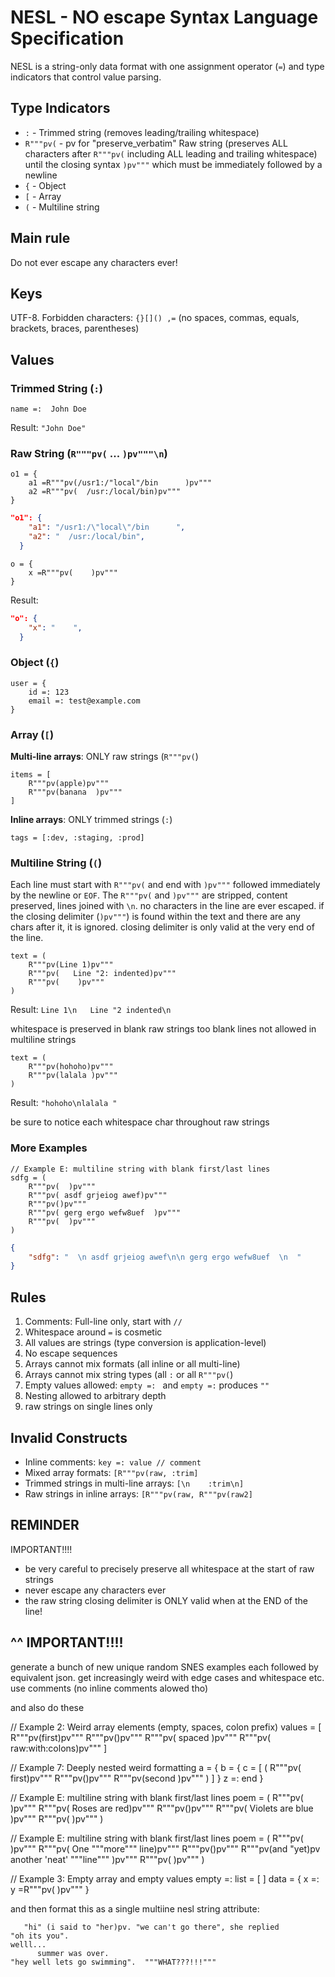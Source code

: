 # NESL - NO escape Syntax Language Specification

NESL is a string-only data format with one assignment operator (`=`) and type indicators that control value parsing.

## Type Indicators

- `:` - Trimmed string (removes leading/trailing whitespace)
- `R"""pv(` - pv for "preserve_verbatim" Raw string (preserves ALL characters after `R"""pv(` including ALL leading and trailing whitespace) until the closing syntax `)pv"""` which must be immediately followed by a newline
- `{` - Object
- `[` - Array
- `(` - Multiline string

## Main rule 

Do not ever escape any characters ever!

## Keys

UTF-8. Forbidden characters: `{}[]() ,=` (no spaces, commas, equals, brackets, braces, parentheses)

## Values

### Trimmed String (`:`)
```
name =:  John Doe   
```
Result: `"John Doe"`

### Raw String (`R"""pv(` ... `)pv"""\n`)
```
o1 = {
    a1 =R"""pv(/usr1:/"local"/bin      )pv"""
    a2 =R"""pv(  /usr:/local/bin)pv"""
} 
```

```json
"o1": {
    "a1": "/usr1:/\"local\"/bin      ",
    "a2": "  /usr:/local/bin",
  }
```
```
o = {
    x =R"""pv(    )pv"""
} 
```
Result: 
```json
"o": {
    "x": "    ",
  }
```

### Object (`{`)
```
user = {
    id =: 123
    email =: test@example.com
}
```

### Array (`[`)

**Multi-line arrays**: ONLY raw strings (`R"""pv(`)
```
items = [
    R"""pv(apple)pv"""
    R"""pv(banana  )pv"""
]
```

**Inline arrays**: ONLY trimmed strings (`:`)
```
tags = [:dev, :staging, :prod]
```

### Multiline String (`(`)
Each line must start with `R"""pv(` and end with `)pv"""` followed immediately by the newline or `EOF`. The `R"""pv(` and `)pv"""` are stripped, content preserved, lines joined with `\n`.  no characters in the line are ever escaped.  if the closing delimiter (`)pv"""`) is found within the text and there are any chars after it, it is ignored.  closing delimiter is only valid at the very end of the line.


```
text = (
    R"""pv(Line 1)pv"""
    R"""pv(   Line "2: indented)pv"""
    R"""pv(    )pv"""
)
```
Result: `Line 1\n   Line "2 indented\n    `

whitespace is preserved in blank raw strings too
blank lines not allowed in multiline strings

```
text = (
    R"""pv(hohoho)pv"""
    R"""pv(lalala )pv"""
)
```
Result: `"hohoho\nlalala "`

be sure to notice each whitespace char throughout raw strings

### More Examples

```
// Example E: multiline string with blank first/last lines
sdfg = (
    R"""pv(  )pv"""
    R"""pv( asdf grjeiog awef)pv"""
    R"""pv()pv"""
    R"""pv( gerg ergo wefw8uef  )pv"""
    R"""pv(  )pv"""
)
```

```json
{
    "sdfg": "  \n asdf grjeiog awef\n\n gerg ergo wefw8uef  \n  "
}
```
## Rules

1. Comments: Full-line only, start with `//`
2. Whitespace around `=` is cosmetic
3. All values are strings (type conversion is application-level)
4. No escape sequences
5. Arrays cannot mix formats (all inline or all multi-line)
6. Arrays cannot mix string types (all `:` or all `R"""pv(`)
7. Empty values allowed: `empty =: ` and `empty =:` produces `""` 
8. Nesting allowed to arbitrary depth
9. raw strings on single lines only

## Invalid Constructs

- Inline comments: `key =: value // comment`
- Mixed array formats: `[R"""pv(raw, :trim]`
- Trimmed strings in multi-line arrays: `[\n    :trim\n]`
- Raw strings in inline arrays: `[R"""pv(raw, R"""pv(raw2]`

## REMINDER

IMPORTANT!!!!

- be very careful to precisely preserve all whitespace at the start of raw strings
- never escape any characters ever
- the raw string closing delimiter is ONLY valid when at the END of the line!

^^ IMPORTANT!!!!
------------------

generate a bunch of new unique random SNES examples each followed by equivalent json.  get increasingly weird with edge cases and whitespace etc.  use comments (no inline comments alowed tho)


and also  do these



// Example 2: Weird array elements (empty, spaces, colon prefix)
values = [
    R"""pv(first)pv"""
    R"""pv()pv"""
    R"""pv(   spaced   )pv"""
    R"""pv(   raw:with:colons)pv"""
]




// Example 7: Deeply nested weird formatting
a = {
    b = {
        c = [
            (
                R"""pv( first)pv"""
                R"""pv()pv"""
                R"""pv(second  )pv"""
            )
        ]
    }
    z =: end
}

// Example E: multiline string with blank first/last lines
poem = (
    R"""pv(  )pv"""
    R"""pv( Roses are red)pv"""
    R"""pv()pv"""
    R"""pv( Violets are blue  )pv"""
    R"""pv(  )pv"""
)

// Example E: multiline string with blank first/last lines
poem = (
    R"""pv(  )pv"""
    R"""pv( One """more""" line)pv"""
    R"""pv()pv"""
    R"""pv(and  "yet)pv another 'neat' """line"""  )pv"""
    R"""pv(  )pv"""
)


// Example 3: Empty array and empty values
empty =:
list = [ ]
data = {
    x =:
    y =R"""pv(  )pv"""
}

and then format this as a single multiine nesl string attribute:

```
   "hi" (i said to "her)pv. "we can't go there", she replied 
"oh its you". 
welll...
      summer was over.
"hey well lets go swimming".  """WHAT???!!!"""
```